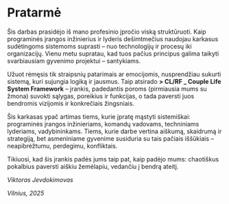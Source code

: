 # Pratarmė

Šis darbas prasidėjo iš mano profesinio įpročio viską struktūruoti. Kaip programinės įrangos inžinierius ir lyderis dešimtmečius naudojau karkasus sudėtingoms sistemoms suprasti – nuo technologijų ir procesų iki organizacijų. Vienu metu supratau, kad tuos pačius principus galima taikyti svarbiausiam gyvenimo projektui – santykiams.

Užuot rėmęsis tik straipsnių patarimais ar emocijomis, nusprendžiau sukurti sistemą, kuri sujungia logiką ir jausmus. Taip atsirado **> CL/RF _ Couple Life System Framework** – įrankis, padedantis poroms (pirmiausia mums su žmona) suvokti sąlygas, poreikius ir funkcijas, o tada paversti juos bendromis vizijomis ir konkrečiais žingsniais.

Šis karkasas ypač artimas tiems, kurie įpratę mąstyti sistemiškai: programinės įrangos inžinieriams, komandų vadovams, techniniams lyderiams, vadybininkams. Tiems, kurie darbe vertina aiškumą, skaidrumą ir strategiją, bet asmeniniame gyvenime susiduria su tais pačiais iššūkiais – neapibrėžtumu, perdegimu, konfliktais.

Tikiuosi, kad šis įrankis padės jums taip pat, kaip padėjo mums: chaotiškus pokalbius paversti aiškiu žemėlapiu, vedančiu į bendrą ateitį.

_Viktoras Jevdokimovas_

_Vilnius, 2025_
